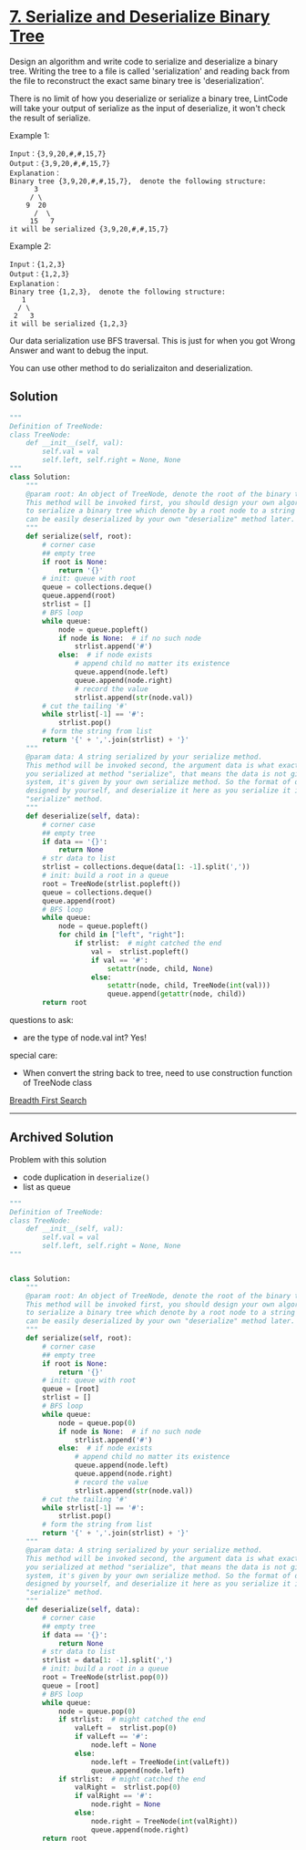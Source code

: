 # [7. Serialize and Deserialize Binary Tree](https://www.lintcode.com/problem/serialize-and-deserialize-binary-tree/description)
Design an algorithm and write code to serialize and deserialize a binary tree. Writing the tree to a file is called 'serialization' and reading back from the file to reconstruct the exact same binary tree is 'deserialization'.

There is no limit of how you deserialize or serialize a binary tree, LintCode will take your output of serialize as the input of deserialize, it won't check the result of serialize.

Example 1:
```
Input：{3,9,20,#,#,15,7}
Output：{3,9,20,#,#,15,7}
Explanation：
Binary tree {3,9,20,#,#,15,7},  denote the following structure:
	  3
	 / \
	9  20
	  /  \
	 15   7
it will be serialized {3,9,20,#,#,15,7}
```
Example 2:
```
Input：{1,2,3}
Output：{1,2,3}
Explanation：
Binary tree {1,2,3},  denote the following structure:
   1
  / \
 2   3
it will be serialized {1,2,3}
```
Our data serialization use BFS traversal. This is just for when you got Wrong Answer and want to debug the input.

You can use other method to do serializaiton and deserialization.

## Solution
```python
"""
Definition of TreeNode:
class TreeNode:
    def __init__(self, val):
        self.val = val
        self.left, self.right = None, None
"""
class Solution:
    """
    @param root: An object of TreeNode, denote the root of the binary tree.
    This method will be invoked first, you should design your own algorithm 
    to serialize a binary tree which denote by a root node to a string which
    can be easily deserialized by your own "deserialize" method later.
    """
    def serialize(self, root):
        # corner case
        ## empty tree
        if root is None:
            return '{}'
        # init: queue with root
        queue = collections.deque()
        queue.append(root)
        strlist = []
        # BFS loop
        while queue:
            node = queue.popleft()
            if node is None:  # if no such node
                strlist.append('#')
            else:  # if node exists
                # append child no matter its existence
                queue.append(node.left)
                queue.append(node.right)
                # record the value
                strlist.append(str(node.val))
        # cut the tailing '#'
        while strlist[-1] == '#':
            strlist.pop()
        # form the string from list
        return '{' + ','.join(strlist) + '}'
    """
    @param data: A string serialized by your serialize method.
    This method will be invoked second, the argument data is what exactly
    you serialized at method "serialize", that means the data is not given by
    system, it's given by your own serialize method. So the format of data is
    designed by yourself, and deserialize it here as you serialize it in 
    "serialize" method.
    """
    def deserialize(self, data):
        # corner case
        ## empty tree
        if data == '{}':
            return None
        # str data to list
        strlist = collections.deque(data[1: -1].split(','))
        # init: build a root in a queue
        root = TreeNode(strlist.popleft())
        queue = collections.deque()
        queue.append(root)
        # BFS loop
        while queue:
            node = queue.popleft()
            for child in ["left", "right"]:
                if strlist:  # might catched the end
                    val =  strlist.popleft()
                    if val == '#':
                        setattr(node, child, None)
                    else:
                        setattr(node, child, TreeNode(int(val)))
                        queue.append(getattr(node, child))
        return root
```
questions to ask:
- are the type of node.val int? Yes!

special care:
- When convert the string back to tree, need to use construction function of TreeNode class

[Breadth First Search](2bfs.md#examples)

---

## Archived Solution
Problem with this solution
- code duplication in ```deserialize()```
- list as queue


```python
"""
Definition of TreeNode:
class TreeNode:
    def __init__(self, val):
        self.val = val
        self.left, self.right = None, None
"""


class Solution:
    """
    @param root: An object of TreeNode, denote the root of the binary tree.
    This method will be invoked first, you should design your own algorithm 
    to serialize a binary tree which denote by a root node to a string which
    can be easily deserialized by your own "deserialize" method later.
    """
    def serialize(self, root):
        # corner case
        ## empty tree
        if root is None:
            return '{}'
        # init: queue with root
        queue = [root]
        strlist = []
        # BFS loop
        while queue:
            node = queue.pop(0)
            if node is None:  # if no such node
                strlist.append('#')
            else:  # if node exists
                # append child no matter its existence
                queue.append(node.left)
                queue.append(node.right)
                # record the value
                strlist.append(str(node.val))
        # cut the tailing '#'
        while strlist[-1] == '#':
            strlist.pop()
        # form the string from list
        return '{' + ','.join(strlist) + '}'
    """
    @param data: A string serialized by your serialize method.
    This method will be invoked second, the argument data is what exactly
    you serialized at method "serialize", that means the data is not given by
    system, it's given by your own serialize method. So the format of data is
    designed by yourself, and deserialize it here as you serialize it in 
    "serialize" method.
    """
    def deserialize(self, data):
        # corner case
        ## empty tree
        if data == '{}':
            return None
        # str data to list
        strlist = data[1: -1].split(',')
        # init: build a root in a queue
        root = TreeNode(strlist.pop(0))
        queue = [root]
        # BFS loop
        while queue:
            node = queue.pop(0)
            if strlist:  # might catched the end
                valLeft =  strlist.pop(0)
                if valLeft == '#':
                    node.left = None
                else:
                    node.left = TreeNode(int(valLeft))
                    queue.append(node.left)
            if strlist:  # might catched the end
                valRight =  strlist.pop(0)
                if valRight == '#':
                    node.right = None
                else:
                    node.right = TreeNode(int(valRight))
                    queue.append(node.right)
        return root
```